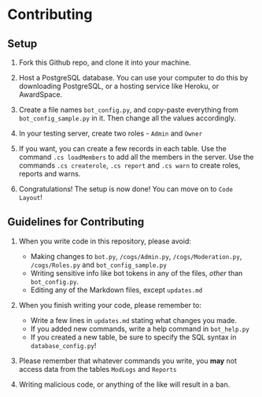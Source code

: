 # Contributing

## Setup
1. Fork this Github repo, and clone it into your machine.

2. Host a PostgreSQL database. You can use your computer to do this by downloading PostgreSQL, or a hosting service like Heroku, or AwardSpace.

3. Create a file names `bot_config.py`, and copy-paste everything from `bot_config_sample.py` in it. Then change all the values accordingly.

4. In your testing server, create two roles - `Admin` and `Owner`

5. If you want, you can create a few records in each table. Use the command `.cs loadMembers` to add all the members in the server. Use the commands `.cs createrole`, `.cs report` and `.cs warn` to create roles, reports and warns.

6. Congratulations! The setup is now done! You can move on to `Code Layout`!

## Guidelines for Contributing
1. When you write code in this repository, please avoid:
	* Making changes to `bot.py`, `/cogs/Admin.py`, `/cogs/Moderation.py`, `/cogs/Roles.py` and `bot_config_sample.py`
	* Writing sensitive info like bot tokens in any of the files, _other_ than `bot_config.py`.
	* Editing any of the Markdown files, except `updates.md`

2. When you finish writing your code, please remember to:
	* Write a few lines in `updates.md` stating what changes you made.
	* If you added new commands, write a help command in `bot_help.py`
	* If you created a new table, be sure to specify the SQL syntax in `database_config.py`!

3. Please remember that whatever commands you write, you **may** not access data from the tables `ModLogs` and `Reports`

4. Writing malicious code, or anything of the like will result in a ban.